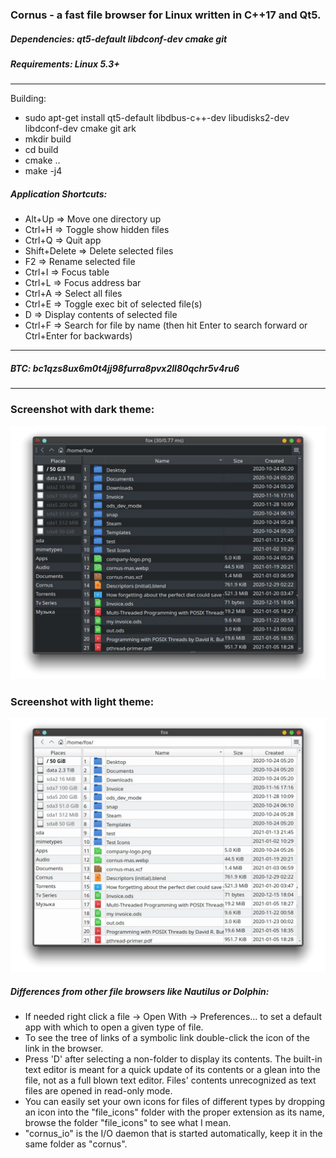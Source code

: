 ### Cornus - a fast file browser for Linux written in C++17 and Qt5.

##### Dependencies: qt5-default libdconf-dev cmake git
##### Requirements: Linux 5.3+
---
Building:
* sudo apt-get install qt5-default libdbus-c++-dev libudisks2-dev libdconf-dev cmake git ark
* mkdir build
* cd build
* cmake ..
* make -j4

##### Application Shortcuts:

* Alt+Up => Move one directory up
* Ctrl+H => Toggle show hidden files
* Ctrl+Q => Quit app
* Shift+Delete => Delete selected files
* F2 => Rename selected file
* Ctrl+I => Focus table
* Ctrl+L => Focus address bar
* Ctrl+A => Select all files
* Ctrl+E => Toggle exec bit of selected file(s)
* D => Display contents of selected file
* Ctrl+F => Search for file by name (then hit Enter to search forward or Ctrl+Enter for backwards)

---
##### BTC: bc1qzs8ux6m0t4jj98furra8pvx2ll80qchr5v4ru6

---
### Screenshot with dark theme:
![](resources/Screenshot_dark.webp)

### Screenshot with light theme:
![](resources/Screenshot_light.webp)


##### Differences from other file browsers like Nautilus or Dolphin:
* If needed right click a file -> Open With -> Preferences... to set a default app with which to open a given type of file.
* To see the tree of links of a symbolic link double-click the icon of the link in the browser.
* Press 'D' after selecting a non-folder to display its contents. The built-in text editor is meant for a quick update of its contents or a glean into the file, not as a full blown text editor. Files' contents unrecognized as text files are opened in read-only mode.
*  You can easily set your own icons for files of different types by dropping an icon into the "file_icons" folder with the proper extension as its name, browse the folder "file_icons" to see what I mean.
* "cornus_io" is the I/O daemon that is started automatically, keep it in the same folder as "cornus".
